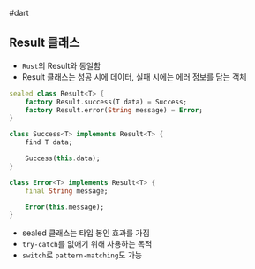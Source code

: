 #dart 

## Result 클래스
- `Rust`의 Result와 동일함
- Result 클래스는 성공 시에 데이터, 실패 시에는 에러 정보를 담는 객체


```dart
sealed class Result<T> {
	factory Result.success(T data) = Success;
	factory Result.error(String message) = Error;
}

class Success<T> implements Result<T> {
	find T data;

	Success(this.data);
}

class Error<T> implements Result<T> {
	final String message;

	Error(this.message);
}
```

- sealed 클래스는 타입 봉인 효과를 가짐
- `try-catch`를 없애기 위해 사용하는 목적
- `switch`로 `pattern-matching`도 가능